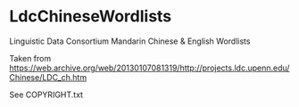 # LdcChineseWordlists
Linguistic Data Consortium Mandarin Chinese &amp; English Wordlists

Taken from https://web.archive.org/web/20130107081319/http://projects.ldc.upenn.edu/Chinese/LDC_ch.htm

See COPYRIGHT.txt
